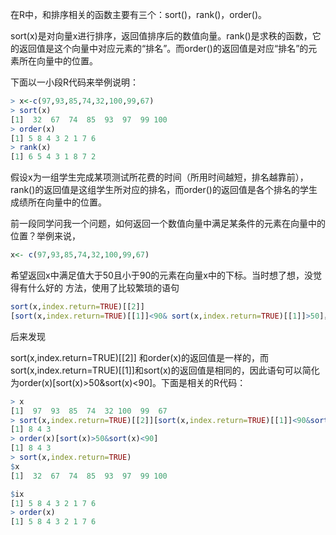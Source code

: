在R中，和排序相关的函数主要有三个：sort()，rank()，order()。
 

sort(x)是对向量x进行排序，返回值排序后的数值向量。rank()是求秩的函数，它的返回值是这个向量中对应元素的“排名”。而order()的返回值是对应“排名”的元素所在向量中的位置。

下面以一小段R代码来举例说明：
```r
> x<-c(97,93,85,74,32,100,99,67)
> sort(x)
[1]  32  67  74  85  93  97  99 100
> order(x)
[1] 5 8 4 3 2 1 7 6
> rank(x)
[1] 6 5 4 3 1 8 7 2
```
 假设x为一组学生完成某项测试所花费的时间（所用时间越短，排名越靠前），rank()的返回值是这组学生所对应的排名，而order()的返回值是各个排名的学生成绩所在向量中的位置。  

前一段同学问我一个问题，如何返回一个数值向量中满足某条件的元素在向量中的位置？举例来说，
```r
x<- c(97,93,85,74,32,100,99,67)
```
希望返回x中满足值大于50且小于90的元素在向量x中的下标。当时想了想，没觉得有什么好的 方法，使用了比较繁琐的语句
```r
sort(x,index.return=TRUE)[[2]]
[sort(x,index.return=TRUE)[[1]]<90& sort(x,index.return=TRUE)[[1]]>50]，
```
后来发现

sort(x,index.return=TRUE)[[2]] 和order(x)的返回值是一样的，而sort(x,index.return=TRUE)[[1]]和sort(x)的返回值是相同的，因此语句可以简化为order(x)[sort(x)>50&sort(x)<90]。下面是相关的R代码：
```r
> x
[1]  97  93  85  74  32 100  99  67
> sort(x,index.return=TRUE)[[2]][sort(x,index.return=TRUE)[[1]]<90&sort(x,index.return=TRUE)[[1]]>50]
[1] 8 4 3
> order(x)[sort(x)>50&sort(x)<90]
[1] 8 4 3
> sort(x,index.return=TRUE)
$x
[1]  32  67  74  85  93  97  99 100

$ix
[1] 5 8 4 3 2 1 7 6
> order(x)
[1] 5 8 4 3 2 1 7 6
```

